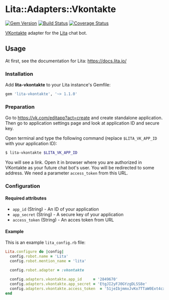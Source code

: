 Lita::Adapters::Vkontakte
=========================

[![Gem Version](https://badge.fury.io/rb/lita-vkontakte.svg)](http://badge.fury.io/rb/lita-vkontakte)
[![Build Status](https://travis-ci.org/braiden-vasco/lita-vkontakte.svg)](https://travis-ci.org/braiden-vasco/lita-vkontakte)
[![Coverage Status](https://coveralls.io/repos/braiden-vasco/lita-vkontakte/badge.svg)](https://coveralls.io/r/braiden-vasco/lita-vkontakte)

[VKontakte](https://vk.com) adapter for the [Lita](https://lita.io) chat bot.

Usage
-----

At first, see the documentation for Lita: https://docs.lita.io/

### Installation

Add **lita-vkontakte** to your Lita instance's Gemfile:

```ruby
gem 'lita-vkontakte', '~> 1.1.0'
```

### Preparation

Go to https://vk.com/editapp?act=create and create standalone application.
Then go to application settings page and look at application ID and secure key.

Open terminal and type the following command
(replace `$LITA_VK_APP_ID` with your application ID):

```sh
$ lita-vkontakte $LITA_VK_APP_ID
```

You will see a link. Open it in browser where you are authorized in VKontakte
as your future chat bot's user. You will be redirected to some address.
We need a parameter `access_token` from this URL.

### Configuration

#### Required attributes

- `app_id` (String) - An ID of your application
- `app_secret` (String) - A secure key of your application
- `access_token` (String) - An acces token from URL

#### Example

This is an example `lita_config.rb` file:

```ruby
Lita.configure do |config|
  config.robot.name = 'Lita'
  config.robot.mention_name = 'lita'

  config.robot.adapter = :vkontakte

  config.adapters.vkontakte.app_id     = '2849670'
  config.adapters.vkontakte.app_secret = 'EtgJI2yFJ0GYzgDLSS8e'
  config.adapters.vkontakte.access_token  = '51jeIbjmmxJvKo7TTaW0Ext4cx6ajonDIbEkSjFofh7boyxH27JcjKXMODwZTaOxLA1bQbRyY0CEUM2TrXGK6'
end
```
